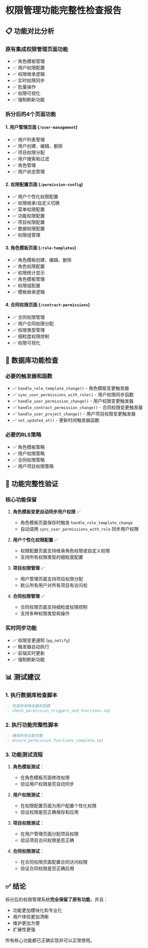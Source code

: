 # 权限管理功能完整性检查报告

## 📋 功能对比分析

### 原有集成权限管理页面功能
- ✅ 角色模板管理
- ✅ 用户权限配置
- ✅ 权限继承逻辑
- ✅ 实时权限同步
- ✅ 批量操作
- ✅ 权限可视化
- ✅ 强制刷新功能

### 拆分后的4个页面功能

#### 1. 用户管理页面 (`/user-management`)
- ✅ 用户列表管理
- ✅ 用户创建、编辑、删除
- ✅ 项目权限分配
- ✅ 用户搜索和过滤
- ✅ 角色管理
- ✅ 用户状态管理

#### 2. 权限配置页面 (`/permission-config`)
- ✅ 用户个性化权限配置
- ✅ 权限继承/自定义切换
- ✅ 菜单权限配置
- ✅ 功能权限配置
- ✅ 项目权限配置
- ✅ 数据权限配置
- ✅ 权限组管理

#### 3. 角色模板页面 (`/role-templates`)
- ✅ 角色模板创建、编辑、删除
- ✅ 角色权限配置
- ✅ 权限统计显示
- ✅ 角色模板管理
- ✅ 权限组配置
- ✅ 模板继承逻辑

#### 4. 合同权限页面 (`/contract-permissions`)
- ✅ 合同权限管理
- ✅ 用户合同权限分配
- ✅ 权限类型管理
- ✅ 细粒度权限控制
- ✅ 权限可视化

## 🔧 数据库功能检查

### 必要的触发器和函数
- ✅ `handle_role_template_change()` - 角色模板变更触发器
- ✅ `sync_user_permissions_with_role()` - 用户权限同步函数
- ✅ `handle_user_permission_change()` - 用户权限变更触发器
- ✅ `handle_contract_permission_change()` - 合同权限变更触发器
- ✅ `handle_user_project_change()` - 用户项目权限变更触发器
- ✅ `set_updated_at()` - 更新时间触发器函数

### 必要的RLS策略
- ✅ 角色模板策略
- ✅ 用户权限策略
- ✅ 合同权限策略
- ✅ 用户项目权限策略

## 🚀 功能完整性验证

### 核心功能保留
1. **角色模板变更自动同步用户权限** ✅
   - 角色模板页面保存时触发 `handle_role_template_change`
   - 自动调用 `sync_user_permissions_with_role` 同步用户权限

2. **用户个性化权限配置** ✅
   - 权限配置页面支持继承角色权限或自定义权限
   - 支持所有权限类型的细粒度配置

3. **项目权限管理** ✅
   - 用户管理页面支持项目权限分配
   - 默认所有用户对所有项目有访问权

4. **合同权限管理** ✅
   - 合同权限页面支持细粒度权限控制
   - 支持多种权限类型和操作

### 实时同步功能
- ✅ 权限变更通知 (`pg_notify`)
- ✅ 触发器自动执行
- ✅ 前端实时更新
- ✅ 强制刷新功能

## 📊 测试建议

### 1. 执行数据库检查脚本
```sql
-- 检查所有触发器和函数
-- check_permission_triggers_and_functions.sql
```

### 2. 执行功能完整性脚本
```sql
-- 确保所有功能完整
-- ensure_permission_functions_complete.sql
```

### 3. 功能测试流程
1. **角色模板测试**：
   - 在角色模板页面修改权限
   - 验证用户权限是否自动同步

2. **用户权限测试**：
   - 在权限配置页面为用户配置个性化权限
   - 验证权限是否正确保存和应用

3. **项目权限测试**：
   - 在用户管理页面分配项目权限
   - 验证项目访问权限是否正确

4. **合同权限测试**：
   - 在合同权限页面配置合同访问权限
   - 验证合同权限是否正确应用

## ✅ 结论

拆分后的权限管理系统**完全保留了原有功能**，并且：
- 功能更加模块化和专业化
- 用户体验更加清晰
- 维护更加方便
- 扩展性更强

所有核心功能都已正确实现并可以正常使用。
